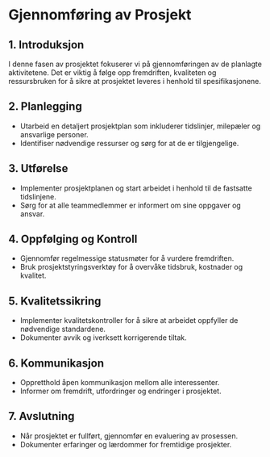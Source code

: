 # Gjennomføring av Prosjekt

## 1. Introduksjon
I denne fasen av prosjektet fokuserer vi på gjennomføringen av de planlagte aktivitetene. Det er viktig å følge opp fremdriften, kvaliteten og ressursbruken for å sikre at prosjektet leveres i henhold til spesifikasjonene.

## 2. Planlegging
- Utarbeid en detaljert prosjektplan som inkluderer tidslinjer, milepæler og ansvarlige personer.
- Identifiser nødvendige ressurser og sørg for at de er tilgjengelige.

## 3. Utførelse
- Implementer prosjektplanen og start arbeidet i henhold til de fastsatte tidslinjene.
- Sørg for at alle teammedlemmer er informert om sine oppgaver og ansvar.

## 4. Oppfølging og Kontroll
- Gjennomfør regelmessige statusmøter for å vurdere fremdriften.
- Bruk prosjektstyringsverktøy for å overvåke tidsbruk, kostnader og kvalitet.

## 5. Kvalitetssikring
- Implementer kvalitetskontroller for å sikre at arbeidet oppfyller de nødvendige standardene.
- Dokumenter avvik og iverksett korrigerende tiltak.

## 6. Kommunikasjon
- Oppretthold åpen kommunikasjon mellom alle interessenter.
- Informer om fremdrift, utfordringer og endringer i prosjektet.

## 7. Avslutning
- Når prosjektet er fullført, gjennomfør en evaluering av prosessen.
- Dokumenter erfaringer og lærdommer for fremtidige prosjekter.